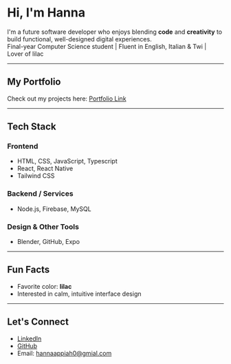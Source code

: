 # Hi, I'm Hanna

I'm a future software developer who enjoys blending **code** and **creativity** to build functional, well-designed digital experiences.  
Final-year Computer Science student | Fluent in English, Italian & Twi | Lover of lilac  

---

## My Portfolio
Check out my projects here: [Portfolio Link](https://portfolio-mztz.vercel.app/)  

---

## Tech Stack

### Frontend
- HTML, CSS, JavaScript, Typescript  
- React, React Native  
- Tailwind CSS  

### Backend / Services
- Node.js, Firebase, MySQL  

### Design & Other Tools
- Blender, GitHub, Expo  

---

## Fun Facts
- Favorite color: **lilac**  
- Interested in calm, intuitive interface design  

---

## Let's Connect
- [LinkedIn](https://www.linkedin.com/in/hanna-appiah/)  
- [GitHub](https://github.com/itsHanna27)  
- Email: hannaappiah0@gmial.com  

